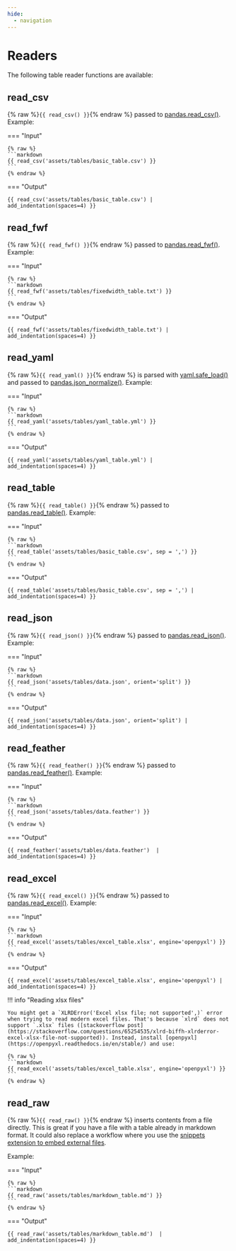 ```yaml
---
hide:
  - navigation
---
```


# Readers

The following table reader functions are available:

## read_csv

{% raw %}`{{ read_csv() }}`{% endraw %} passed to [pandas.read_csv()](https://pandas.pydata.org/pandas-docs/stable/reference/api/pandas.read_csv.html). Example:

=== "Input"

    {% raw %}
    ```markdown
    {{ read_csv('assets/tables/basic_table.csv') }}
    ```
    {% endraw %}

=== "Output"

    {{ read_csv('assets/tables/basic_table.csv') | add_indentation(spaces=4) }}


## read_fwf

{% raw %}`{{ read_fwf() }}`{% endraw %} passed to [pandas.read_fwf()](https://pandas.pydata.org/pandas-docs/stable/reference/api/pandas.read_fwf.html). Example:

=== "Input"

    {% raw %}
    ```markdown
    {{ read_fwf('assets/tables/fixedwidth_table.txt') }}
    ```
    {% endraw %}

=== "Output"

    {{ read_fwf('assets/tables/fixedwidth_table.txt') | add_indentation(spaces=4) }}


## read_yaml

{% raw %}`{{ read_yaml() }}`{% endraw %} is parsed with [yaml.safe_load()](https://pyyaml.org/wiki/PyYAMLDocumentation#loading-yaml) and passed to [pandas.json_normalize()](https://pandas.pydata.org/pandas-docs/stable/reference/api/pandas.json_normalize.html). Example:

=== "Input"

    {% raw %}
    ```markdown
    {{ read_yaml('assets/tables/yaml_table.yml') }}
    ```
    {% endraw %}

=== "Output"

    {{ read_yaml('assets/tables/yaml_table.yml') | add_indentation(spaces=4) }}


## read_table

{% raw %}`{{ read_table() }}`{% endraw %} passed to [pandas.read_table()](https://pandas.pydata.org/pandas-docs/stable/reference/api/pandas.read_table.html). Example:

=== "Input"

    {% raw %}
    ```markdown
    {{ read_table('assets/tables/basic_table.csv', sep = ',') }}
    ```
    {% endraw %}

=== "Output"

    {{ read_table('assets/tables/basic_table.csv', sep = ',') | add_indentation(spaces=4) }}

## read_json

{% raw %}`{{ read_json() }}`{% endraw %} passed to [pandas.read_json()](https://pandas.pydata.org/docs/reference/api/pandas.read_json.html). Example:

=== "Input"

    {% raw %}
    ```markdown
    {{ read_json('assets/tables/data.json', orient='split') }}
    ```
    {% endraw %}

=== "Output"

    {{ read_json('assets/tables/data.json', orient='split') | add_indentation(spaces=4) }}

## read_feather

{% raw %}`{{ read_feather() }}`{% endraw %} passed to [pandas.read_feather()](https://pandas.pydata.org/docs/reference/api/pandas.read_feather.html). Example:

=== "Input"

    {% raw %}
    ```markdown
    {{ read_json('assets/tables/data.feather') }}
    ```
    {% endraw %}

=== "Output"

    {{ read_feather('assets/tables/data.feather')  | add_indentation(spaces=4) }}


## read_excel

{% raw %}`{{ read_excel() }}`{% endraw %} passed to [pandas.read_excel()](https://pandas.pydata.org/pandas-docs/stable/reference/api/pandas.read_excel.html). Example:


=== "Input"

    {% raw %}
    ```markdown
    {{ read_excel('assets/tables/excel_table.xlsx', engine='openpyxl') }}
    ```
    {% endraw %}

=== "Output"

    {{ read_excel('assets/tables/excel_table.xlsx', engine='openpyxl') | add_indentation(spaces=4) }}


!!! info "Reading xlsx files"

    You might get a `XLRDError('Excel xlsx file; not supported',)` error when trying to read modern excel files. That's because `xlrd` does not support `.xlsx` files ([stackoverflow post](https://stackoverflow.com/questions/65254535/xlrd-biffh-xlrderror-excel-xlsx-file-not-supported)). Instead, install [openpyxl](https://openpyxl.readthedocs.io/en/stable/) and use:

    {% raw %}
    ```markdown
    {{ read_excel('assets/tables/excel_table.xlsx', engine='openpyxl') }}
    ```
    {% endraw %}

## read_raw

{% raw %}`{{ read_raw() }}`{% endraw %} inserts contents from a file directly. This is great if you have a file with a table already in markdown format. 
It could also replace a workflow where you use the [snippets extension to embed external files](https://squidfunk.github.io/mkdocs-material/reference/code-blocks/#embedding-external-files).

Example:

=== "Input"

    {% raw %}
    ```markdown
    {{ read_raw('assets/tables/markdown_table.md') }}
    ```
    {% endraw %}

=== "Output"

    {{ read_raw('assets/tables/markdown_table.md')  | add_indentation(spaces=4) }}

